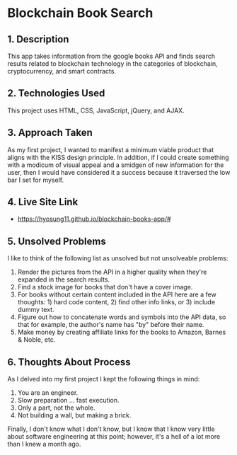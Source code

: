 # Blockchain Book Search

## 1. Description
  This app takes information from the google books API and finds search results related to blockchain technology in the categories of blockchain, cryptocurrency, and smart contracts.

## 2. Technologies Used
This project uses HTML, CSS, JavaScript, jQuery, and AJAX.

## 3. Approach Taken
As my first project, I wanted to manifest a minimum viable product that aligns with the KISS design principle. In addition, if I could create something with a modicum of visual appeal and a smidgen of new information for the user, then I would have considered it a success because it traversed the low bar I set for myself.

## 4. Live Site Link
- https://hyosung11.github.io/blockchain-books-app/#

## 5. Unsolved Problems
I like to think of the following list as unsolved but not unsolveable problems:
  1. Render the pictures from the API in a higher quality when they're expanded in the search results.
  2. Find a stock image for books that don't have a cover image.
  3. For books without certain content included in the API here are a few thoughts: 1) hard code content, 2) find other info links, or 3) include dummy text.
  4. Figure out how to concatenate words and symbols into the API data, so that for example, the author's name has "by" before their name.
  5. Make money by creating affiliate links for the books to Amazon, Barnes & Noble, etc.

## 6. Thoughts About Process
As I delved into my first project I kept the following things in mind:
  1. You are an engineer.
  2. Slow preparation ... fast execution.
  3. Only a part, not the whole.
  4. Not building a wall, but making a brick.

Finally, I don't know what I don't know, but I know that I know very little about software engineering at this point; however, it's a hell of a lot more than I knew a month ago.
